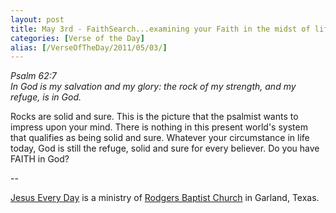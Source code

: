 ```yaml
---
layout: post
title: May 3rd - FaithSearch...examining your Faith in the midst of life's
categories: [Verse of the Day]
alias: [/VerseOfTheDay/2011/05/03/]
---
```


_Psalm 62:7  
In God is my salvation and my glory: the rock of my strength, and my
refuge, is in God._

Rocks are solid and sure. This is the picture that the psalmist
wants to impress upon your mind. There is nothing in this present
world's system that qualifies as being solid and sure. Whatever your
circumstance in life today, God is still the refuge, solid and sure
for every believer. Do you have FAITH in God?

 --

<a href=http://jesuseveryday.net>Jesus Every Day</a> is a ministry of <a href=http://rodgersbaptist.net>Rodgers Baptist Church</a> in Garland, Texas.
